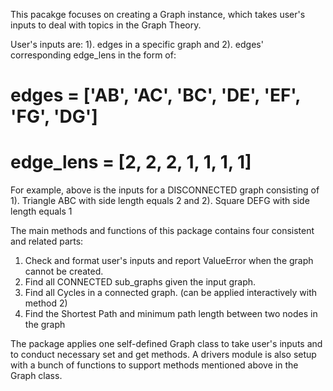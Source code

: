 This pacakge focuses on creating a Graph instance, which takes user's inputs to deal with topics in the Graph Theory.

User's inputs are: 1). edges in a specific graph and 2). edges' corresponding edge_lens in the form of:
# edges = ['AB', 'AC', 'BC', 'DE', 'EF', 'FG', 'DG']
# edge_lens = [2, 2, 2, 1, 1, 1, 1]
For example, above is the inputs for a DISCONNECTED graph consisting of 
  1). Triangle ABC with side length equals 2 and 
  2). Square DEFG with side length equals 1

The main methods and functions of this package contains four consistent and related parts: 
  1) Check and format user's inputs and report ValueError when the graph cannot be created.
  2) Find all CONNECTED sub_graphs given the input graph.
  3) Find all Cycles in a connected graph. (can be applied interactively with method 2)
  4) Find the Shortest Path and minimum path length between two nodes in the graph

The package applies one self-defined Graph class to take user's inputs and to conduct necessary set and get methods.
A drivers module is also setup with a bunch of functions to support methods mentioned above in the Graph class.
